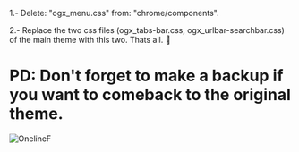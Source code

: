 1.- Delete: "ogx_menu.css" from: "chrome/components". 

2.- Replace the two css files (ogx_tabs-bar.css, ogx_urlbar-searchbar.css) of the main theme with this two. Thats all. 💙

# PD: Don't forget to make a backup if you want to comeback to the original theme.

![OnelineF](https://user-images.githubusercontent.com/22057609/149003353-e18a6abe-f963-4dbb-bbc6-dcc04ff00cd6.png)
